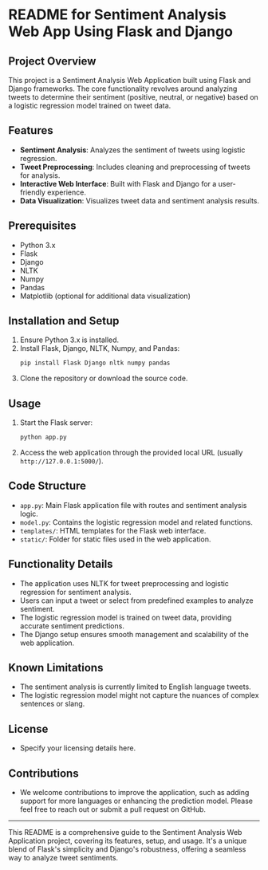 # README for Sentiment Analysis Web App Using Flask and Django

## Project Overview
This project is a Sentiment Analysis Web Application built using Flask and Django frameworks. The core functionality revolves around analyzing tweets to determine their sentiment (positive, neutral, or negative) based on a logistic regression model trained on tweet data.

## Features
- **Sentiment Analysis**: Analyzes the sentiment of tweets using logistic regression.
- **Tweet Preprocessing**: Includes cleaning and preprocessing of tweets for analysis.
- **Interactive Web Interface**: Built with Flask and Django for a user-friendly experience.
- **Data Visualization**: Visualizes tweet data and sentiment analysis results.

## Prerequisites
- Python 3.x
- Flask
- Django
- NLTK
- Numpy
- Pandas
- Matplotlib (optional for additional data visualization)

## Installation and Setup
1. Ensure Python 3.x is installed.
2. Install Flask, Django, NLTK, Numpy, and Pandas:
   ```bash
   pip install Flask Django nltk numpy pandas
   ```
3. Clone the repository or download the source code.

## Usage
1. Start the Flask server:
   ```bash
   python app.py
   ```
2. Access the web application through the provided local URL (usually `http://127.0.0.1:5000/`).

## Code Structure
- `app.py`: Main Flask application file with routes and sentiment analysis logic.
- `model.py`: Contains the logistic regression model and related functions.
- `templates/`: HTML templates for the Flask web interface.
- `static/`: Folder for static files used in the web application.

## Functionality Details
- The application uses NLTK for tweet preprocessing and logistic regression for sentiment analysis.
- Users can input a tweet or select from predefined examples to analyze sentiment.
- The logistic regression model is trained on tweet data, providing accurate sentiment predictions.
- The Django setup ensures smooth management and scalability of the web application.

## Known Limitations
- The sentiment analysis is currently limited to English language tweets.
- The logistic regression model might not capture the nuances of complex sentences or slang.

## License
- Specify your licensing details here.

## Contributions
- We welcome contributions to improve the application, such as adding support for more languages or enhancing the prediction model. Please feel free to reach out or submit a pull request on GitHub.

---

This README is a comprehensive guide to the Sentiment Analysis Web Application project, covering its features, setup, and usage. It's a unique blend of Flask's simplicity and Django's robustness, offering a seamless way to analyze tweet sentiments.
